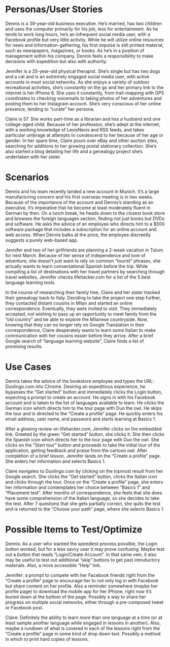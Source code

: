 # Personas/User Stories

Dennis is a 39-year-old business executive. He’s married, has two children and uses the computer primarily for his job, less for entertainment. As he tends to work long hours, he’s an infrequent social media user, with a Facebook profile but very little activity. While he will utilize online resources for news and information-gathering, his first impulse is still printed material, such as newspapers, magazines, or books. As he’s in a position of management within his company, Dennis feels a responsibility to make decisions with expedition but also with authority. 

Jennifer is a 25-year-old physical therapist. She’s single but has two dogs and a cat and is an extremely engaged social media user, with active accounts in most social networks. As she enjoys a variety of outdoor recreational activities, she’s constantly on the go and her primary link to the internet is her iPhone 6. She uses it constantly, from trail-mapping with GPS coordinates to checking voicemails to taking photos of her adventures and posting them to her Instagram account. She’s very conscious of her online presence, tending to “curate” her persona.

Claire is 57. She works part-time as a librarian and has a husband and one college-aged child. Because of her profession, she’s adept at the internet, with a working knowledge of LexisNexis and RSS feeds, and takes particular umbrage at attempts to condescend to her because of her age or gender. In her spare time, Claire pours over eBay and other auction sites, searching for additions to her growing postal stationary collection. She’s also started a blog detailing her life and a genealogy project she’s undertaken with her sister.

# Scenarios

Dennis and his team recently landed a new account in Munich. It’s a large manufacturing concern and his first overseas meeting is in two weeks. Because of the importance of the account and Dennis’s standing as an executive, it’s imperative that he become at least moderately fluent in German by then. On a lunch break, he heads down to the closest book store and browses the foreign languages section, finding not just books but DVDs and software. He asks the advice of an employee who directs him to a $500 software package that includes a subscription for an online account and web access. When Dennis balks at the price, the employee discreetly suggests a purely web-based app.

Jennifer and two of her girlfriends are planning a 2-week vacation in Tulum for next March. Because of her sense of independence and love of adventure, she doesn’t just want to rely on common “tourist” phrases, she actually wants to learn conversational Spanish before the trip. While compiling a list of destinations with her travel partners by searching through travel websites, Jennifer checks lifehacker.com for a list of the 5 best language learning tools.

In the course of researching their family tree, Claire and her sister tracked their genealogy back to Italy. Deciding to take the project one step further, they contacted distant cousins in Milan and started an online correspondence. Eventually, they were invited to visit. They immediately accepted, not wishing to pass up an opportunity to meet family from the “old country” and be able to explore the Milanese countryside. Now, knowing that they can no longer rely on Google Translation in their correspondence, Claire desperately wants to learn some Italian to make communication with her cousins easier before they arrive. After a brief Google search of “language learning website”, Claire finds a list of promising results.

# Use Cases

Dennis takes the advice of the bookstore employee and types the URL: Duolingo.com into Chrome. Desiring an expeditious experience, he bypasses the “Get started” button and immediately clicks the Login button, expecting a prompt to create an account. He signs in with his Facebook account and is taken to the list of languages available to learn. He clicks the German icon which directs him to the tour page with Duo the owl. He skips the tour and is directed to the “Create a profile” page. He quickly enters his email address, user name, and password and starts learning at Basics 1.

After a glowing review on lifehacker.com, Jennifer clicks on the embedded link. Greeted by the green “Get started” button, she clicks it. She then clicks the Spanish icon which directs her to the tour page with Duo the owl. She clicks on the “Start tour” button and proceeds to take the initial tour of the application, getting feedback and praise from the cartoon owl. After completion of a brief lesson, Jennifer lands on the “Create a profile” page. She enters her information and selects Basics 1.

Claire navigates to Duolingo.com by clicking on the topmost result from her Google search. She clicks the “Get started” button, clicks the Italian icon and clicks through the tour. Once on the “Create a profile” page, she enters her information and contemplates her choice between “Basics 1” and “Placement test”. After months of correspondence, she feels that she does have some comprehension of the Italian language, so she decides to take the test. After 7 questions that she gets partially correct, she quits the test and is returned to the “Choose your path” page, where she selects Basics 1. 

# Possible Items to Test/Optimize

Dennis: As a user who wanted the speediest process possible, the Login button worked, but for a less savvy user it may prove confusing. Maybe test out a button that reads “Login/Create Account”. In that same vein, it also may be useful to test out additional “skip” buttons to get past introductory materials. Also, a more accessible “Help” link.

Jennifer: a prompt to compete with her Facebook friends right from the “Create a profile” page to encourage her to not only log in with Facebook but share content on her profile. Also a reminder somewhere (maybe her profile page) to download the mobile app for her iPhone, right now it’s buried down at the bottom of the page. Possibly a way to share her progress on multiple social networks, either through a pre-composed tweet or Facebook post.

Claire: Definitely the ability to learn more than one language at a time (or at least sample another language while engaged in lessons in another). Also, maybe a rundown of what is covered in each of the lessons right from the “Create a profile” page in some kind of drop down text. Possibly a method in which to print hard copies of lessons.